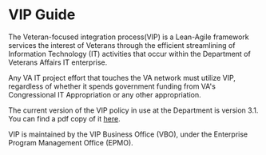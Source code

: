 # VIP Guide
The Veteran-focused integration process(VIP) is a Lean-Agile framework services the interest of Veterans through the efficient streamlining of Information Technology (IT) activities that occur within the Department of Veterans Affairs IT enterprise.

Any VA IT project effort that touches the VA network must utilize VIP, regardless of whether it spends government funding from VA's Congressional IT Appropriation or any other appropriation.

The current version of the VIP policy in use at the Department is version 3.1. You can find a pdf copy of it [here](./docs/vip3_1.pdf).

VIP is maintained by the VIP Business Office (VBO), under the Enterprise Program Management Office (EPMO).
